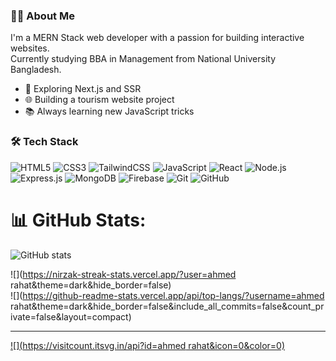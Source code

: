 ### 👨‍💻 About Me
I'm a MERN Stack web developer with a passion for building interactive websites.  
Currently studying BBA in Management from National University Bangladesh.

- 🔭 Exploring Next.js and SSR
- 🌐 Building a tourism website project
- 📚 Always learning new JavaScript tricks
### 🛠️ Tech Stack

<p align="left">
  <img src="https://img.shields.io/badge/HTML5-E34F26?style=for-the-badge&logo=html5&logoColor=white" alt="HTML5" />
  <img src="https://img.shields.io/badge/CSS3-1572B6?style=for-the-badge&logo=css3&logoColor=white" alt="CSS3" />
  <img src="https://img.shields.io/badge/TailwindCSS-38B2AC?style=for-the-badge&logo=tailwind-css&logoColor=white" alt="TailwindCSS" />
  <img src="https://img.shields.io/badge/JavaScript-F7DF1E?style=for-the-badge&logo=javascript&logoColor=black" alt="JavaScript" />
  <img src="https://img.shields.io/badge/React-61DAFB?style=for-the-badge&logo=react&logoColor=black" alt="React" />
  <img src="https://img.shields.io/badge/Node.js-339933?style=for-the-badge&logo=nodedotjs&logoColor=white" alt="Node.js" />
  <img src="https://img.shields.io/badge/Express.js-000000?style=for-the-badge&logo=express&logoColor=white" alt="Express.js" />
  <img src="https://img.shields.io/badge/MongoDB-4EA94B?style=for-the-badge&logo=mongodb&logoColor=white" alt="MongoDB" />
  <img src="https://img.shields.io/badge/Firebase-FFCA28?style=for-the-badge&logo=firebase&logoColor=black" alt="Firebase" />
  <img src="https://img.shields.io/badge/Git-F05032?style=for-the-badge&logo=git&logoColor=white" alt="Git" />
  <img src="https://img.shields.io/badge/GitHub-181717?style=for-the-badge&logo=github&logoColor=white" alt="GitHub" />
</p>

# 📊 GitHub Stats:
![GitHub stats](https://github-readme-stats.vercel.app/api?username=ahmedrahat&theme=dark&hide_border=false&include_all_commits=false&count_private=false)

![](https://nirzak-streak-stats.vercel.app/?user=ahmed rahat&theme=dark&hide_border=false)<br/>
![](https://github-readme-stats.vercel.app/api/top-langs/?username=ahmed rahat&theme=dark&hide_border=false&include_all_commits=false&count_private=false&layout=compact)

---
[![](https://visitcount.itsvg.in/api?id=ahmed rahat&icon=0&color=0)](https://visitcount.itsvg.in)

<!-- Proudly created with GPRM ( https://gprm.itsvg.in ) -->
<!---
RahatInCode/RahatInCode is a ✨ special ✨ repository because its `README.md` (this file) appears on your GitHub profile.
You can click the Preview link to take a look at your changes.
--->
